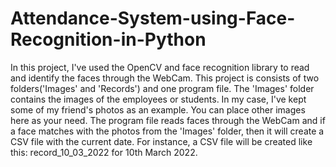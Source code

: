 # Attendance-System-using-Face-Recognition-in-Python
In this project, I've used the OpenCV and face recognition library to read and identify the faces through the WebCam. This project is consists of two folders('Images' and 'Records') and one program file. The 'Images' folder contains the images of the employees or students. In my case, I've kept some of my friend's photos as an example. You can place other images here as your need.  The program file reads faces through the WebCam and if a face matches with the photos from the 'Images' folder, then it will create a CSV file with the current date. For instance, a CSV file will be created like this: record_10_03_2022 for 10th March 2022.
